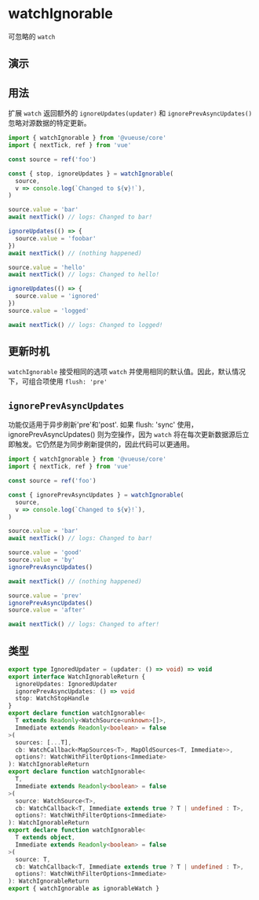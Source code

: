 
# watchIgnorable

可忽略的 `watch`

## 演示

<demo src="./demo.vue" title="watchIgnorable" desc=""></demo>


## 用法

扩展 `watch` 返回额外的 `ignoreUpdates(updater)` 和 `ignorePrevAsyncUpdates()` 忽略对源数据的特定更新。

```ts
import { watchIgnorable } from '@vueuse/core'
import { nextTick, ref } from 'vue'

const source = ref('foo')

const { stop, ignoreUpdates } = watchIgnorable(
  source,
  v => console.log(`Changed to ${v}!`),
)

source.value = 'bar'
await nextTick() // logs: Changed to bar!

ignoreUpdates(() => {
  source.value = 'foobar'
})
await nextTick() // (nothing happened)

source.value = 'hello'
await nextTick() // logs: Changed to hello!

ignoreUpdates(() => {
  source.value = 'ignored'
})
source.value = 'logged'

await nextTick() // logs: Changed to logged!
```

## 更新时机

`watchIgnorable` 接受相同的选项 `watch` 并使用相同的默认值。因此，默认情况下，可组合项使用 `flush: 'pre'`

## `ignorePrevAsyncUpdates`

功能仅适用于异步刷新'pre'和'post'. 如果 flush: 'sync' 使用，ignorePrevAsyncUpdates() 则为空操作，因为 `watch` 将在每次更新数据源后立即触发。它仍然是为同步刷新提供的，因此代码可以更通用。

```ts
import { watchIgnorable } from '@vueuse/core'
import { nextTick, ref } from 'vue'

const source = ref('foo')

const { ignorePrevAsyncUpdates } = watchIgnorable(
  source,
  v => console.log(`Changed to ${v}!`),
)

source.value = 'bar'
await nextTick() // logs: Changed to bar!

source.value = 'good'
source.value = 'by'
ignorePrevAsyncUpdates()

await nextTick() // (nothing happened)

source.value = 'prev'
ignorePrevAsyncUpdates()
source.value = 'after'

await nextTick() // logs: Changed to after!
```


## 类型

```ts
export type IgnoredUpdater = (updater: () => void) => void
export interface WatchIgnorableReturn {
  ignoreUpdates: IgnoredUpdater
  ignorePrevAsyncUpdates: () => void
  stop: WatchStopHandle
}
export declare function watchIgnorable<
  T extends Readonly<WatchSource<unknown>[]>,
  Immediate extends Readonly<boolean> = false
>(
  sources: [...T],
  cb: WatchCallback<MapSources<T>, MapOldSources<T, Immediate>>,
  options?: WatchWithFilterOptions<Immediate>
): WatchIgnorableReturn
export declare function watchIgnorable<
  T,
  Immediate extends Readonly<boolean> = false
>(
  source: WatchSource<T>,
  cb: WatchCallback<T, Immediate extends true ? T | undefined : T>,
  options?: WatchWithFilterOptions<Immediate>
): WatchIgnorableReturn
export declare function watchIgnorable<
  T extends object,
  Immediate extends Readonly<boolean> = false
>(
  source: T,
  cb: WatchCallback<T, Immediate extends true ? T | undefined : T>,
  options?: WatchWithFilterOptions<Immediate>
): WatchIgnorableReturn
export { watchIgnorable as ignorableWatch }
```
